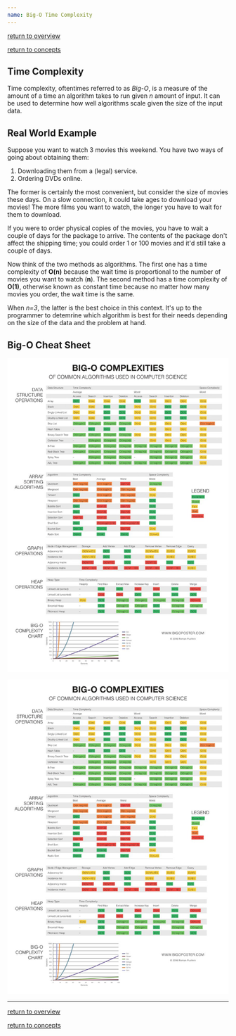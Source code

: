 ```yaml
---
name: Big-O Time Complexity
---
```

[return to overview](/interview)

[return to concepts](materials)

## Time Complexity
Time complexity, oftentimes referred to as _Big-O_, is a measure of the amount of a time an algorithm takes to run given _n_
amount of input. It can be used to determine how well algorithms scale given the size of the input data.

## Real World Example
Suppose you want to watch 3 movies this weekend. You have two ways of going about obtaining them:
1. Downloading them from a (legal) service.
2. Ordering DVDs online.

The former is certainly the most convenient, but consider the size of movies these days. On a slow connection, it could
take ages to download your movies! The more films you want to watch, the longer you have to wait for them to download.

If you were to order physical copies of the movies, you have to wait a couple of days for the package to arrive. The contents of the package
don't affect the shipping time; you could order 1 or 100 movies and it'd still take a couple of days.

Now think of the two methods as algorithms. The first one has a time complexity of __O(n)__ because the wait time is proportional
to the number of movies you want to watch (__n__). The second method has a time complexity of __O(1)__, otherwise known as constant time
because no matter how many movies you order, the wait time is the same. 

When _n=3_, the latter is the best choice in this context. It's up to the programmer to detemrine which algorithm is best for their needs depending
on the size of the data and the problem at hand.

<!-- TODO: fix these links -->
## Big-O Cheat Sheet
![Big-O Notation](big-o.jpg)

<img src="big-o.jpg">


---
[return to overview](/interview)

[return to concepts](materials)

